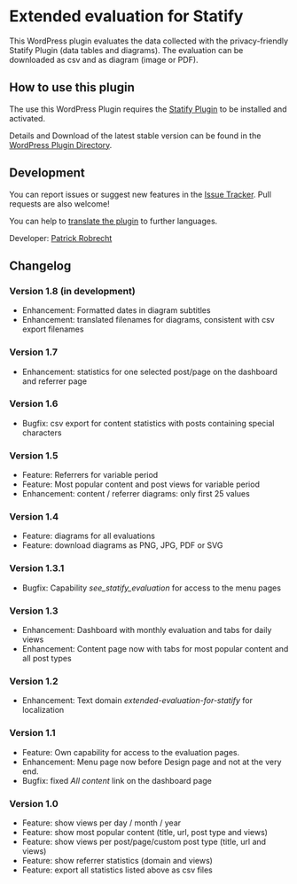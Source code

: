 # Extended evaluation for Statify

This WordPress plugin evaluates the data collected with the privacy-friendly Statify Plugin (data tables and diagrams). The evaluation can be downloaded as csv and as diagram (image or PDF).

## How to use this plugin

The use this WordPress Plugin requires the [Statify Plugin](https://de.wordpress.org/plugins/statify/) to be installed and activated.

Details and Download of the latest stable version can be found in the [WordPress Plugin Directory](https://wordpress.org/plugins/extended-evaluation-for-statify/).


## Development

You can report issues or suggest new features in the [Issue Tracker](https://github.com/patrickrobrecht/extended-evaluation-for-statify/issues). Pull requests are also welcome!

You can help to [translate the plugin](https://translate.wordpress.org/projects/wp-plugins/extended-evaluation-for-statify) to further languages.

Developer: [Patrick Robrecht](https://patrick-robrecht.de/)


## Changelog

### Version 1.8 (in development)
* Enhancement: Formatted dates in diagram subtitles
* Enhancement: translated filenames for diagrams, consistent with csv export filenames

### Version 1.7
* Enhancement: statistics for one selected post/page on the dashboard and referrer page

### Version 1.6
* Bugfix: csv export for content statistics with posts containing special characters

### Version 1.5
* Feature: Referrers for variable period
* Feature: Most popular content and post views for variable period
* Enhancement: content / referrer diagrams: only first 25 values

### Version 1.4
* Feature: diagrams for all evaluations
* Feature: download diagrams as PNG, JPG, PDF or SVG

### Version 1.3.1
* Bugfix: Capability *see_statify_evaluation* for access to the menu pages

### Version 1.3
* Enhancement: Dashboard with monthly evaluation and tabs for daily views
* Enhancement: Content page now with tabs for most popular content and all post types

### Version 1.2
* Enhancement: Text domain *extended-evaluation-for-statify* for localization

### Version 1.1
* Feature: Own capability for access to the evaluation pages.
* Enhancement: Menu page now before Design page and not at the very end.
* Bugfix: fixed *All content* link on the dashboard page

### Version 1.0
* Feature: show views per day / month / year
* Feature: show most popular content (title, url, post type and views)
* Feature: show views per post/page/custom post type (title, url and views)
* Feature: show referrer statistics (domain and views)
* Feature: export all statistics listed above as csv files
